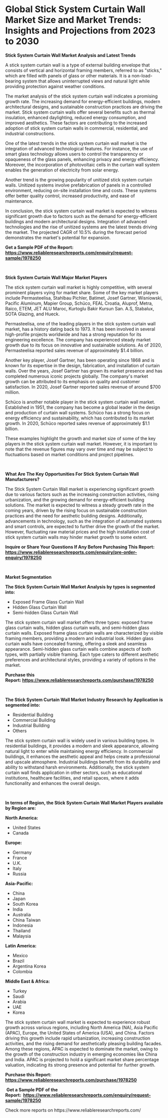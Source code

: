 <p><h1>Global Stick System Curtain Wall Market Size and Market Trends: Insights and Projections from 2023 to 2030</h1></p><p><strong>Stick System Curtain Wall Market Analysis and Latest Trends</strong></p>
<p><p>A stick system curtain wall is a type of external building envelope that consists of vertical and horizontal framing members, referred to as "sticks," which are filled with panels of glass or other materials. It is a non-load-bearing system that allows uninterrupted views and natural light while providing protection against weather conditions.</p><p>The market analysis of the stick system curtain wall indicates a promising growth rate. The increasing demand for energy-efficient buildings, modern architectural designs, and sustainable construction practices are driving the market. Stick system curtain walls offer several benefits such as thermal insulation, enhanced daylighting, reduced energy consumption, and improved aesthetics. These factors are contributing to the increased adoption of stick system curtain walls in commercial, residential, and industrial constructions.</p><p>One of the latest trends in the stick system curtain wall market is the integration of advanced technological features. For instance, the use of smart glass technology allows users to control the transparency or opaqueness of the glass panels, enhancing privacy and energy efficiency. Moreover, the incorporation of photovoltaic cells in the curtain wall system enables the generation of electricity from solar energy.</p><p>Another trend is the growing popularity of unitized stick system curtain walls. Unitized systems involve prefabrication of panels in a controlled environment, reducing on-site installation time and costs. These systems offer better quality control, increased productivity, and ease of maintenance.</p><p>In conclusion, the stick system curtain wall market is expected to witness significant growth due to factors such as the demand for energy-efficient buildings and modern architectural designs. Integration of advanced technologies and the rise of unitized systems are the latest trends driving the market. The projected CAGR of 10.5% during the forecast period demonstrates the market's potential for expansion.</p></p>
<p><strong>Get a Sample PDF of the Report:&nbsp; <a href="https://www.reliableresearchreports.com/enquiry/request-sample/1978250">https://www.reliableresearchreports.com/enquiry/request-sample/1978250</a></strong></p>
<p>&nbsp;</p>
<p><strong>Stick System Curtain Wall Major Market Players</strong></p>
<p><p>The stick system curtain wall market is highly competitive, with several prominent players vying for market share. Some of the key market players include Permasteelisa, Stahlbau Pichler, Batimet, Josef Gartner, Wisniowski, Pacific Aluminum, Mapier Group, Schüco, FEAL Croatia, Aluprof, Metra, Raico, ETEM, JET ALU Maroc, Kurtoglu Bakir Kursun San. A.S, Stabalux, SOTA Glazing, and Hueck.</p><p>Permasteelisa, one of the leading players in the stick system curtain wall market, has a history dating back to 1973. It has been involved in several high-profile projects worldwide and has a strong reputation for its engineering excellence. The company has experienced steady market growth due to its focus on innovative and sustainable solutions. As of 2020, Permasteelisa reported sales revenue of approximately $1.4 billion.</p><p>Another key player, Josef Gartner, has been operating since 1868 and is known for its expertise in the design, fabrication, and installation of curtain walls. Over the years, Josef Gartner has grown its market presence and has completed numerous iconic projects globally. The company's market growth can be attributed to its emphasis on quality and customer satisfaction. In 2020, Josef Gartner reported sales revenue of around $700 million.</p><p>Schüco is another notable player in the stick system curtain wall market. Established in 1951, the company has become a global leader in the design and production of curtain wall systems. Schüco has a strong focus on energy efficiency and sustainability, which has contributed to its market growth. In 2020, Schüco reported sales revenue of approximately $1.1 billion.</p><p>These examples highlight the growth and market size of some of the key players in the stick system curtain wall market. However, it is important to note that the revenue figures may vary over time and may be subject to fluctuations based on market conditions and project pipelines.</p></p>
<p>&nbsp;</p>
<p><strong>What Are The Key Opportunities For Stick System Curtain Wall Manufacturers?</strong></p>
<p><p>The Stick System Curtain Wall market is experiencing significant growth due to various factors such as the increasing construction activities, rising urbanization, and the growing demand for energy-efficient building solutions. The market is expected to witness a steady growth rate in the coming years, driven by the rising focus on sustainable construction practices and the need for aesthetic building designs. Additionally, advancements in technology, such as the integration of automated systems and smart controls, are expected to further drive the growth of the market. However, fluctuating raw material prices and the high installation cost of stick system curtain walls may hinder market growth to some extent.</p></p>
<p><strong>Inquire or Share Your Questions If Any Before Purchasing This Report: <a href="https://www.reliableresearchreports.com/enquiry/pre-order-enquiry/1978250">https://www.reliableresearchreports.com/enquiry/pre-order-enquiry/1978250</a></strong></p>
<p>&nbsp;</p>
<p><strong>Market Segmentation</strong></p>
<p><strong>The Stick System Curtain Wall Market Analysis by types is segmented into:</strong></p>
<p><ul><li>Exposed Frame Glass Curtain Wall</li><li>Hidden Glass Curtain Wall</li><li>Semi-hidden Glass Curtain Wall</li></ul></p>
<p><p>The stick system curtain wall market offers three types: exposed frame glass curtain walls, hidden glass curtain walls, and semi-hidden glass curtain walls. Exposed frame glass curtain walls are characterized by visible framing members, providing a modern and industrial look. Hidden glass curtain walls have concealed framing, offering a sleek and seamless appearance. Semi-hidden glass curtain walls combine aspects of both types, with partially visible framing. Each type caters to different aesthetic preferences and architectural styles, providing a variety of options in the market.</p></p>
<p><strong>Purchase this Report:&nbsp;<a href="https://www.reliableresearchreports.com/purchase/1978250">https://www.reliableresearchreports.com/purchase/1978250</a></strong></p>
<p>&nbsp;</p>
<p><strong>The Stick System Curtain Wall Market Industry Research by Application is segmented into:</strong></p>
<p><ul><li>Residential Building</li><li>Commercial Building</li><li>Industrial Building</li><li>Others</li></ul></p>
<p><p>The stick system curtain wall is widely used in various building types. In residential buildings, it provides a modern and sleek appearance, allowing natural light to enter while maintaining energy efficiency. In commercial buildings, it enhances the aesthetic appeal and helps create a professional and upscale atmosphere. Industrial buildings benefit from its durability and ability to withstand harsh environments. Additionally, the stick system curtain wall finds application in other sectors, such as educational institutions, healthcare facilities, and retail spaces, where it adds functionality and enhances the overall design.</p></p>
<p>&nbsp;</p>
<p><strong>In terms of Region, the Stick System Curtain Wall Market Players available by Region are:</strong></p>
<p>
    <p> <strong> North America: </strong>
        <ul>
            <li>United States</li>
            <li>Canada</li>
        </ul>
        </p> 
    <p> <strong> Europe: </strong>
        <ul>
            <li>Germany</li>
            <li>France</li>
            <li>U.K.</li>
            <li>Italy</li>
            <li>Russia</li>
        </ul>
        </p> 
    <p> <strong> Asia-Pacific: </strong>
        <ul>
            <li>China</li>
            <li>Japan</li>
            <li>South Korea</li>
            <li>India</li>
            <li>Australia</li>
            <li>China Taiwan</li>
            <li>Indonesia</li>
            <li>Thailand</li>
            <li>Malaysia</li>
        </ul>
        </p> 
    <p> <strong> Latin America: </strong>
        <ul>
            <li>Mexico</li>
            <li>Brazil</li>
            <li>Argentina Korea</li>
            <li>Colombia</li>
        </ul>
        </p> 
    <p> <strong> Middle East & Africa: </strong>
        <ul>
            <li>Turkey</li>
            <li>Saudi</li>
            <li>Arabia</li>
            <li>UAE</li>
            <li>Korea</li>
        </ul>
    </p>
    </p>
<p><p>The stick system curtain wall market is expected to experience robust growth across various regions, including North America (NA), Asia Pacific (APAC), Europe, the United States of America (USA), and China. Factors driving this growth include rapid urbanization, increasing construction activities, and the rising demand for aesthetically pleasing building facades. Among these regions, APAC is expected to dominate the market, owing to the growth of the construction industry in emerging economies like China and India. APAC is projected to hold a significant market share percentage valuation, indicating its strong presence and potential for further growth.</p></p>
<p><strong>Purchase this Report: <a href="https://www.reliableresearchreports.com/purchase/1978250">https://www.reliableresearchreports.com/purchase/1978250</a></strong></p>
<p>&nbsp;<strong>Get a Sample PDF of the Report:&nbsp;&nbsp;<a href="https://www.reliableresearchreports.com/enquiry/request-sample/1978250">https://www.reliableresearchreports.com/enquiry/request-sample/1978250</a></strong></p>
<p><strong></strong></p>
<p>Check more reports on https://www.reliableresearchreports.com/</p>
